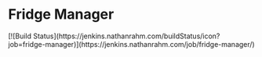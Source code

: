 <h1>Fridge Manager</h1>
[![Build Status](https://jenkins.nathanrahm.com/buildStatus/icon?job=fridge-manager)](https://jenkins.nathanrahm.com/job/fridge-manager/)
